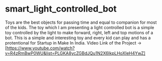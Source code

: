 # smart_light_controlled_bot
Toys are the best objects for passing time and equal to companion for most of the kids. The toy which I am presenting a light controlled bot is a simple toy controlled by the light  to make forward, right, left and top motions of a bot. This is a simple and interesting toy and every kid can play and has a protentional for Startup in Make In India.
Video Link of the Project -> [https://www.youtube.com/watch?v=R4zRmBwP0WU&list=PLGKA8ycZGBdJQu1N2X6IkpLHoXIeH4YwZ]
